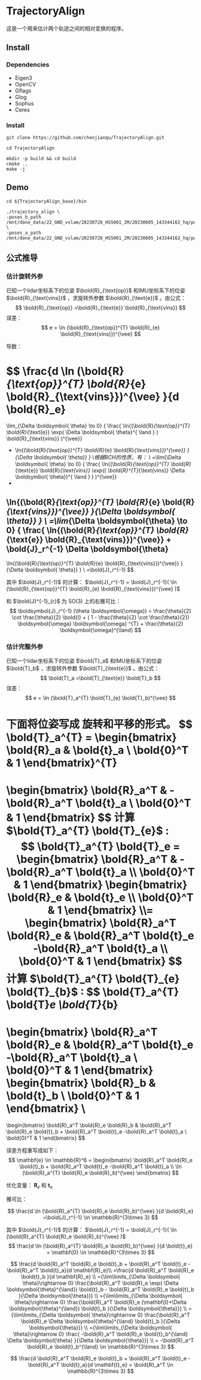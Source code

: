 # TrajectoryAlign 

这是一个用来估计两个轨迹之间的相对变换的程序。

## Install

### Dependencies

* Eigen3
* OpenCV
* Gflags
* Glog
* Sophus
* Ceres

### Install

```shell
git clone https://github.com/chenjianqu/TrajectoryAlign.git

cd TrajectoryAlign

mkdir -p build && cd build
cmake ..
make -j

```


## Demo

```shell
cd ${TrajectoryAlign_base}/bin

./trajectory_align \
-poses_b_path /mnt/done_data/22_GND_vslam/20230728_HS5001_2M/20230605_143344162_hq/pose_full/new_pose_imu.txt \
-poses_a_path /mnt/done_data/22_GND_vslam/20230728_HS5001_2M/20230605_143344162_hq/pose_opt/new_pose_2.txt

```





## 公式推导

### 估计旋转外参

已知一个lidar坐标系下的位姿 $\bold{R}_{\text{op}}$ 和IMU坐标系下的位姿 $\bold{R}_{\text{vins}}$ ，求旋转外参数 $\bold{R}_{\text{e}}$ 。由公式：
$$
\bold{R}_{\text{op}} =\bold{R}_{\text{e}} \bold{R}_{\text{vins}}
$$
误差：
$$
e = \ln (\bold{R}_{\text{op}}^{T} \bold{R}_{e} \bold{R}_{\text{vins}})^{\vee}
$$

导数：

$$
\frac{d \ln (\bold{R}_{\text{op}}^{T} \bold{R}_{e} \bold{R}_{\text{vins}})^{\vee} }{d \bold{R}_e} 
= 
\lim_{\Delta \boldsymbol{ \theta} \to 0} { \frac{ 
\ln{(\bold{R}_{\text{op}}^{T} \bold{R}_{\text{e}}  \exp( \Delta \boldsymbol{ \theta}^{ \land } )
\bold{R}_{\text{vins}}
)^{\vee}} 
- \ln{(\bold{R}_{\text{op}}^{T} \bold{R}_{e} \bold{R}_{\text{vins}})^{\vee}} }{\Delta \boldsymbol{ \theta}} }
\\根据BCH的性质，有：
\\
=\lim_{\Delta \boldsymbol{ \theta} \to 0} { \frac{ 
\ln{(\bold{R}_{\text{op}}^{T} \bold{R}_{\text{e}} \bold{R}_{\text{vins}} \exp(( \bold{R}^{T}_{\text{vins}} \Delta \boldsymbol{ \theta})^{ \land } )
)^{\vee}} 
- 
\ln{(\bold{R}_{\text{op}}^{T} \bold{R}_{e} \bold{R}_{\text{vins}})^{\vee}} }{\Delta \boldsymbol{ \theta}} }
\\
=\lim_{\Delta \boldsymbol{\theta} \to 0} { \frac{ 
\ln{(\bold{R}_{\text{op}}^{T} \bold{R}_{\text{e}} \bold{R}_{\text{vins}})^{\vee}} 
+
\bold{J}_r^{-1} \Delta \boldsymbol{\theta} 
- 
\ln{(\bold{R}_{\text{op}}^{T} \bold{R}_{e} \bold{R}_{\text{vins}})^{\vee}} }{\Delta \boldsymbol{ \theta}} }
\\
=\bold{J}_r^{-1}
$$


其中 $\bold{J}_r^{-1}$ 的计算： $\bold{J}_r^{-1} = \bold{J}_r^{-1}( \ln (\bold{R}_{\text{op}}^{T} \bold{R}_{e} \bold{R}_{\text{vins}})^{\vee}  )$ 

和 $\bold{J}^{-1}_{r}$  为 SO(3) 上的右雅可比：
$$
\boldsymbol{J}_r^{-1} (\theta \boldsymbol{\omega}) = \frac{\theta}{2} \cot \frac{\theta}{2} \bold{I} + ( 1 - \frac{\theta}{2} \cot \frac{\theta}{2}) \boldsymbol{\omega} \boldsymbol{\omega} ^{T} + \frac{\theta}{2} \boldsymbol{\omega}^{\land}
$$



### 估计完整外参

已知一个lidar坐标系下的位姿 $\bold{T}_a$ 和IMU坐标系下的位姿 $\bold{T}_b$ ，求旋转外参数 $\bold{T}_{\text{e}}$ 。由公式：
$$
\bold{T}_a =\bold{T}_{\text{e}} \bold{T}_b
$$
误差：
$$
e = \ln (\bold{T}_a^{T} \bold{T}_{e} \bold{T}_b)^{\vee}
$$

下面将位姿写成 旋转和平移的形式。
$$
\bold{T}_a^{T} = 
\begin{bmatrix} 
\bold{R}_a & \bold{t}_a \\
\bold{0}^T & 1
\end{bmatrix}^{T} 
=
\begin{bmatrix} 
\bold{R}_a^T & - \bold{R}_a^T \bold{t}_a \\
\bold{0}^T & 1
\end{bmatrix}
$$
计算 $\bold{T}_a^{T} \bold{T}_{e}$ :
$$
\bold{T}_a^{T} \bold{T}_e =
\begin{bmatrix} 
\bold{R}_a^T & - \bold{R}_a^T \bold{t}_a \\
\bold{0}^T & 1
\end{bmatrix}
\begin{bmatrix} 
\bold{R}_e & \bold{t}_e \\
\bold{0}^T & 1
\end{bmatrix}
\\=
\begin{bmatrix} 
\bold{R}_a^T \bold{R}_e & \bold{R}_a^T \bold{t}_e -\bold{R}_a^T \bold{t}_a \\
\bold{0}^T & 1
\end{bmatrix}
$$
计算 $\bold{T}_a^{T} \bold{T}_{e} \bold{T}_{b}$ :
$$
\bold{T}_a^{T} \bold{T}_e \bold{T}_{b}
=
\begin{bmatrix} 
\bold{R}_a^T \bold{R}_e & \bold{R}_a^T \bold{t}_e -\bold{R}_a^T \bold{t}_a \\ \bold{0}^T & 1
\end{bmatrix} 
\begin{bmatrix} 
\bold{R}_b & \bold{t}_b \\ \bold{0}^T & 1
\end{bmatrix} \\
=
\begin{bmatrix} 
\bold{R}_a^T \bold{R}_e \bold{R}_b 
& \bold{R}_a^T \bold{R}_e \bold{t}_b + \bold{R}_a^T \bold{t}_e -\bold{R}_a^T \bold{t}_a \\ \bold{0}^T & 1
\end{bmatrix}
$$


误差方程重写成如下：
$$
\mathbf{e} \in \mathbb{R}^6 = 
\begin{bmatrix} 
\bold{R}_a^T \bold{R}_e \bold{t}_b + \bold{R}_a^T \bold{t}_e -\bold{R}_a^T \bold{t}_a \\
\ln (\bold{R}_a^{T} \bold{R}_e \bold{R}_b)^{\vee} 
\end{bmatrix}
$$


优化变量： $\mathbf{R}_e$ 和 $\mathbf{t}_e$ 

雅可比：



$$
\frac{d \ln (\bold{R}_a^{T} \bold{R}_e \bold{R}_b)^{\vee} }{d \bold{R}_e} 
=\bold{J}_r^{-1} \in \mathbb{R}^{3\times 3}
$$


其中 $\bold{J}_r^{-1}$ 的计算： $\bold{J}_r^{-1} = \bold{J}_r^{-1}( \ln (\bold{R}_a^{T} \bold{R}_e \bold{R}_b)^{\vee}  )$ 
$$
\frac{d \ln (\bold{R}_a^{T} \bold{R}_e \bold{R}_b)^{\vee} }{d \bold{t}_e} = \mathbf{0}  \in \mathbb{R}^{3\times 3}
$$

$$
\frac{d \bold{R}_a^T \bold{R}_e \bold{t}_b + \bold{R}_a^T \bold{t}_e -\bold{R}_a^T \bold{t}_a}{d \mathbf{R}_e}\\
=\frac{d \bold{R}_a^T \bold{R}_e \bold{t}_b }{d \mathbf{R}_e} \\
={\lim\limits_{\Delta \boldsymbol{ \theta}\rightarrow 0}
\frac{\bold{R}_a^T \bold{R}_e \exp( \Delta \boldsymbol{\theta}^{\land}) \bold{t}_b - 
\bold{R}_a^T \bold{R}_e \bold{t}_b
 }{\Delta \boldsymbol{\theta}}} \\
 ={\lim\limits_{\Delta \boldsymbol{ \theta}\rightarrow 0}
\frac{\bold{R}_a^T \bold{R}_e (\mathbf{I}+\Delta \boldsymbol{\theta}^{\land}) \bold{t}_b
 }{\Delta \boldsymbol{\theta}}} \\
  ={\lim\limits_{\Delta \boldsymbol{ \theta}\rightarrow 0}
\frac{\bold{R}_a^T \bold{R}_e \Delta \boldsymbol{\theta}^{\land} \bold{t}_b
 }{\Delta \boldsymbol{\theta}}} \\
   ={\lim\limits_{\Delta \boldsymbol{ \theta}\rightarrow 0}
\frac{ -\bold{R}_a^T \bold{R}_e \bold{t}_b^{\land} \Delta \boldsymbol{\theta}
 }{\Delta \boldsymbol{\theta}}} \\
 =  -\bold{R}_a^T \bold{R}_e \bold{t}_b^{\land} \in \mathbb{R}^{3\times 3}
$$



$$
\frac{d \bold{R}_a^T \bold{R}_e \bold{t}_b + \bold{R}_a^T \bold{t}_e -\bold{R}_a^T \bold{t}_a}{d \mathbf{t}_e} = \bold{R}_a^T \in \mathbb{R}^{3\times 3}
$$











